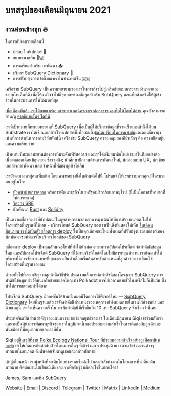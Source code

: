 # บทสรุปของเดือนมิถุนายน 2021

## งานค่อนข้างชุก 🔥

ในการอัปเดตรายเดือนนี้:

-   ปล่อย ไวท์เปเปอร์ 🎊
-   ขยายขนาดทีม 👩💻
-   การเตรียมสำหรับการพัฒนา 📥
-   บริการ SubQuery Dictionary 📖
-   การปรับปรุงการเข้าถึงของเราในประเทศจีน 🇨🇳

เครือข่าย SubQuery เป็นความพยายามของเราในการก้าวไปสู่เครือข่ายแบบกระจายอำนาจรและระบบโทเค็นที่ดี เพื่อให้แน่ใจว่าไม่มีจุดบกพร่องซักจุดสำหรับ SubQuery และเพื่อส่งเสริมให้ผู้เข้าร่วมในกระบวนการให้ได้มากที่สุด

[เมื่อเดือนที่แล้ว เราได้เผยแพร่เอกสารทางเทคนิคของเราต่อสาธารณะเพื่อให้โลกได้อ่าน](https://static.subquery.network/whitepaper.pdf) คุณยังสามารถอ่าน/ดู [คำอธิบายสั้นๆ ได้ที่นี่](https://subquery.medium.com/the-subquery-network-a-summary-46cde0acb010)

เรามีเป้าหมายที่ทะเยอทะยานที่ SubQuery เพื่อเป็นผู้ให้บริการข้อมูลที่รวดเร็วและเข้าถึงได้บน Substrate เราได้เขียนเอกสารไวท์เปเปอร์นี้เพื่อเน้นถึง[ข้อได้เปรียบในการแข่งขัน](https://subquery.medium.com/subquery-network-our-goals-and-competitive-advantages-a6efdd544be4)และตอนนี้เรามุ่งเน้นที่การดำเนินการตามวิสัยทัศน์นี้ เครือข่าย SubQuery ครอบคลุมสองคีย์หลักๆ คือ ความยืดหยุ่นและความเรียบง่าย

เป้าหมายที่ทะเยอทะยานต้องการทีมระดับเฟิร์สคลาส และเราได้เพิ่มสมาชิกใหม่เข้ามาในทีมอย่างต่อเนื่องตลอดเดือนมิถุนายน ซึ่งรวมถึง; นักศึกษาฝึกงานด้านการพัฒนาใหม่, นักออกแบบ UX, นักเขียนเอกสารการพัฒนา และเจ้าหน้าที่พัฒนาธุรกิจในจีน

เรายังคงมองหาผู้คนเพิ่มเติม โดยเฉพาะอย่างยิ่งในด้านต่อไปนี้ โปรดแจ้งให้เราทราบหากคุณมีใครบางคนอยู่ในใจ:

-   [หัวหน้าฝ่ายการตลาด](https://angel.co/company/subquery/jobs/1494376-head-of-marketing) หรือการพัฒนาธุรกิจในสหรัฐอเมริกา/สหภาพยุโรป (นี่เป็นโอกาสที่หายากที่ไม่ควรพลาด)
-   [วิศวกร SRE](https://angel.co/company/subquery/jobs/1497942-site-reliability-engineer)
-   นักพัฒนา [Rust](https://angel.co/company/subquery/jobs/1494414-rust-developer) และ [Solidity](https://angel.co/company/subquery/jobs/1494435-solidity-developer)

เป็นความเชื่อของเราที่นักพัฒนาในอุตสาหกรรมของเราควรมุ่งเน้นไปที่การสร้างอนาคต ไม่ใช่โครงสร้างพื้นฐานที่ใช้งาน - บริการโฮสต์ SubQuery ของเราเป็นสิ่งที่แสดงให้เห็น [ในเดือนมิถุนายน เราได้เปิดตัวสล็อตการ deploy](https://subquery.medium.com/deployment-slots-are-here-subquery-projects-4fe2629f8858) ซึ่งเป็นคุณลักษณะใหม่ทั้งหมดที่ปรับปรุงประสบการณ์ของนักพัฒนาซอฟต์แวร์ในบริการโฮสต์ของ SubQuery

สล็อตการ deploy เป็นคุณลักษณะใหม่ที่ทำให้นักพัฒนาสามารถอัปเดตโปรเจ็กต์ จัดทำดัชนีข้อมูลใหม่ และอัปเกรดโปรเจ็กต์ SubQuery ที่ใช้งานจริงที่โฮสต์โดยไม่มีการหยุดทำงาน เรายังคงทำให้บริการที่มีการจัดการแบบฟรีๆของเราเป็นตัวเลือกเริ่มต้นสำหรับตำแหน่งที่ลูกค้าของเราเลือกใช้โครงสร้างพื้นฐานของตน

คำขอทั่วไปที่เราเผชิญจากลูกค้าคือวิธีปรับปรุงความเร็วการจัดทำดัชนีของโครงการ SubQuery การทำดัชนีข้อมูลประวัติบนเครือข่ายขนาดใหญ่เท่า Polkadot อาจใช้เวลาหลายชั่วโมงหรือไม่ก็เป็นวัน ซึ่งทำให้การทดสอบทำได้ยาก

โปรเจ็กต์ SubQuery มีออฟชั่นให้ข้ามทั้งหมดนีโดยการใช้ฟีเจอร์ใหม่ — [SubQuery Dictionary](https://subquery.medium.com/subquerys-just-got-a-lot-faster-with-the-dictionary-8a7a1447574) โดยพื้นฐานแล้วเราจัดทำดัชนีตำแหน่งของเหตุการณ์ทั้งหมดภายในเชนไว้ล่วงหน้า และด้วยเหตุนี้ เราจึงเห็นความเร็วในการจัดทำดัชนีที่เร็วขึ้นถึง 10 เท่า SubQuery จึงเร็วกว่าที่เคย

ประเทศจีนเป็นส่วนสำคัญของแผนการขยายเชิงกลยุทธ์ของเรา ในเดือนมิถุนายน Siqi เข้าร่วมกับเราและจะเป็นผู้นำการพัฒนาธุรกิจของเราในภูมิภาคนี้ เธอประสบความสำเร็จในการติดต่อกับลูกค้าและพันธมิตรที่มีอยู่มากมายของเราที่นั่น

Siqi อยู่[ขึ้นเวทีที่งาน Polka Ecology National Tour ที่ประสบความสำเร็จอย่างสูงที่สถานีเหอเฟย](https://twitter.com/SubQueryNetwork/status/1409696588465721348) ทำให้เกิดการติดต่อกับฝ่ายโครงการอื่นๆ ที่เข้าร่วมการประชุมด้วย เธอจะเข้าร่วมงานต่างๆ มากมายในอนาคต ดังนั้นคอยจับตาดูเธอและกล่าวทักทาย!

เข้าสู่เดือนหน้า เรามุ่งหวังที่จะเติบโตอย่างรวดเร็วต่อไป และกำลังทำงานในโครงการที่น่าตื่นเต้นมากมาย ติดต่อผ่านโซเชียลมีเดียของเราเพื่อรับรู้ว่าเกิดอะไรขึ้นก่อนใคร!

James, Sam และทีม SubQuery

[Website](https://subquery.network/) | [Email](mailto:hello@subquery.network) | [Discord](https://discord.com/invite/78zg8aBSMG) | [Telegram](https://t.me/subquerynetwork) | [Twitter](https://twitter.com/subquerynetwork) | [Matrix](https://matrix.to/#/#subquery:matrix.org) | [LinkedIn](https://www.linkedin.com/company/subquery) | [Medium](https://subquery.medium.com/)
